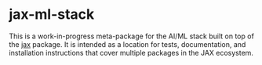 # jax-ml-stack

This is a work-in-progress meta-package for the AI/ML stack built on top of the
[jax](http://github.com/google/jax/) package. It is intended as a location for
tests, documentation, and installation instructions that cover multiple
packages in the JAX ecosystem.